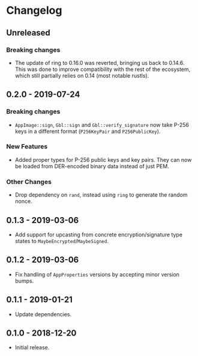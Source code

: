 # Changelog

## Unreleased

### Breaking changes

* The update of ring to 0.16.0 was reverted, bringing us back to 0.14.6. This
  was done to improve compatibility with the rest of the ecosystem, which still
  partially relies on 0.14 (most notable rustls).

## 0.2.0 - 2019-07-24

### Breaking changes

* `AppImage::sign`, `Gbl::sign` and `Gbl::verify_signature` now take P-256 keys
  in a different format (`P256KeyPair` and `P256PublicKey`).

### New Features

* Added proper types for P-256 public keys and key pairs. They can now be loaded
  from DER-encoded binary data instead of just PEM.
  
### Other Changes

* Drop dependency on `rand`, instead using `ring` to generate the random nonce.

## 0.1.3 - 2019-03-06

* Add support for upcasting from concrete encryption/signature type states to
  `MaybeEncrypted`/`MaybeSigned`.

## 0.1.2 - 2019-03-06

* Fix handling of `AppProperties` versions by accepting minor version bumps.

## 0.1.1 - 2019-01-21

* Update dependencies.

## 0.1.0 - 2018-12-20

* Initial release.
